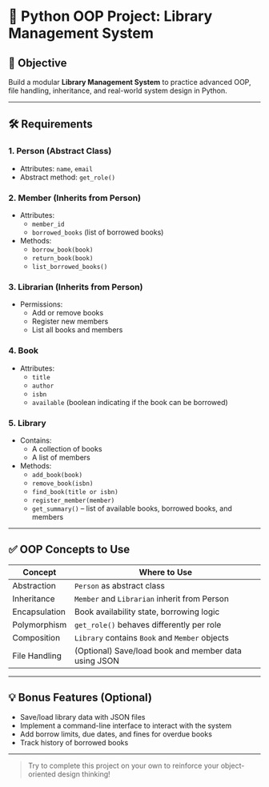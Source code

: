 
# 📘 Python OOP Project: Library Management System

## 🎯 Objective
Build a modular **Library Management System** to practice advanced OOP, file handling, inheritance, and real-world system design in Python.

---

## 🛠️ Requirements

### 1. Person (Abstract Class)
- Attributes: `name`, `email`
- Abstract method: `get_role()`

### 2. Member (Inherits from Person)
- Attributes:
  - `member_id`
  - `borrowed_books` (list of borrowed books)
- Methods:
  - `borrow_book(book)`
  - `return_book(book)`
  - `list_borrowed_books()`

### 3. Librarian (Inherits from Person)
- Permissions:
  - Add or remove books
  - Register new members
  - List all books and members

### 4. Book
- Attributes:
  - `title`
  - `author`
  - `isbn`
  - `available` (boolean indicating if the book can be borrowed)

### 5. Library
- Contains:
  - A collection of books
  - A list of members
- Methods:
  - `add_book(book)`
  - `remove_book(isbn)`
  - `find_book(title or isbn)`
  - `register_member(member)`
  - `get_summary()` – list of available books, borrowed books, and members

---

## ✅ OOP Concepts to Use

| Concept         | Where to Use                                 |
|----------------|-----------------------------------------------|
| Abstraction     | `Person` as abstract class                    |
| Inheritance     | `Member` and `Librarian` inherit from Person |
| Encapsulation   | Book availability state, borrowing logic     |
| Polymorphism    | `get_role()` behaves differently per role    |
| Composition     | `Library` contains `Book` and `Member` objects |
| File Handling   | (Optional) Save/load book and member data using JSON |

---

## 💡 Bonus Features (Optional)
- Save/load library data with JSON files
- Implement a command-line interface to interact with the system
- Add borrow limits, due dates, and fines for overdue books
- Track history of borrowed books

---

> Try to complete this project on your own to reinforce your object-oriented design thinking!
